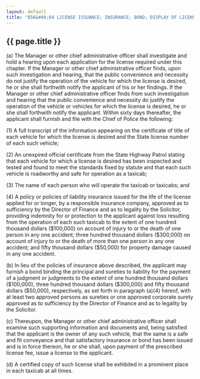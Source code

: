 ---
layout: default 
title: "856&#46;04 LICENSE ISSUANCE; INSURANCE; BOND; DISPLAY OF LICENSES."---

{{ page.title }}
----------------

​(a) The Manager or other chief administrative officer shall investigate
and hold a hearing upon each application for the license required under
this chapter. If the Manager or other chief administrative officer
finds, upon such investigation and hearing, that the public convenience
and necessity do not justify the operation of the vehicle for which the
license is desired, he or she shall forthwith notify the applicant of
his or her findings. If the Manager or other chief administrative
officer finds from such investigation and hearing that the public
convenience and necessity do justify the operation of the vehicle or
vehicles for which the license is desired, he or she shall forthwith
notify the applicant. Within sixty days thereafter, the applicant shall
furnish and file with the Chief of Police the following:

​(1) A full transcript of the information appearing on the certificate
of title of each vehicle for which the license is desired and the State
license number of each such vehicle;

​(2) An unexpired official certificate from the State Highway Patrol
stating that each vehicle for which a license is desired has been
inspected and tested and found to meet the standards fixed by statute
and that each such vehicle is roadworthy and safe for operation as a
taxicab;

​(3) The name of each person who will operate the taxicab or taxicabs;
and

​(4) A policy or policies of liability insurance issued for the life of
the license applied for or longer, by a responsible insurance company,
approved as to sufficiency by the Director of Finance and as to legality
by the Solicitor, providing indemnity for or protection to the applicant
against loss resulting from the operation of each such taxicab to the
extent of one hundred thousand dollars (\$100,000) on account of injury
to or the death of one person in any one accident; three hundred
thousand dollars (\$300,000) on account of injury to or the death of
more than one person in any one accident; and fifty thousand dollars
(\$50,000) for property damage caused in any one accident.

​(b) In lieu of the policies of insurance above described, the applicant
may furnish a bond binding the principal and sureties to liability for
the payment of a judgment or judgments to the extent of one hundred
thousand dollars (\$100,000), three hundred thousand dollars (\$300,000)
and fifty thousand dollars (\$50,000), respectively, as set forth in
paragraph (a)(4) hereof, with at least two approved persons as sureties
or one approved corporate surety approved as to sufficiency by the
Director of Finance and as to legality by the Solicitor.

​(c) Thereupon, the Manager or other chief administrative officer shall
examine such supporting information and documents and, being satisfied
that the applicant is the owner of any such vehicle, that the same is a
safe and fit conveyance and that satisfactory insurance or bond has been
issued and is in force thereon, he or she shall, upon payment of the
prescribed license fee, issue a license to the applicant.

​(d) A certified copy of such license shall be exhibited in a prominent
place in each taxicab at all times.

